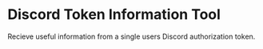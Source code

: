 # Discord Token Information Tool
Recieve useful information from a single users Discord authorization token.
